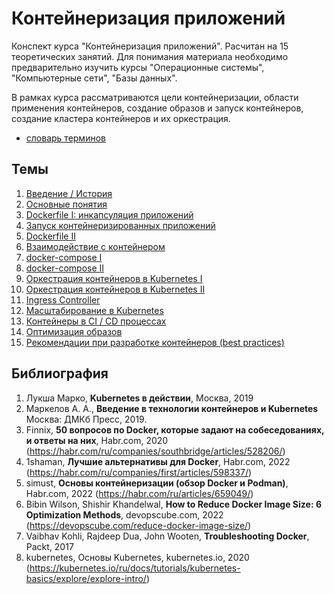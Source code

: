 # Контейнеризация приложений

Конспект курса "Контейнеризация приложений". Расчитан на 15 теоретических занятий. Для понимания материала необходимо предварительно изучить курсы "Операционные системы", "Компьютерные сети", "Базы данных".

В рамках курса рассматриваются цели контейнеризации, области применения контейнеров, создание образов и запуск контейнеров, создание кластера контейнеров и их оркестрация.

 - [словарь терминов](glossary.md)

## Темы

1. [Введение / История](01_intro/README.md)
2. [Основные понятия](02_definitions/README.md)
3. [Dockerfile I: инкапсуляция приложений](03_dockerfile_i/README.md)
4. [Запуск контейнеризированных приложений](04_docker_run/README.md)
5. [Dockerfile II](05_dockerfile_ii/README.md) 
6. [Взаимодействие с контейнером](06_container_usage/README.md)
7. [docker-compose I](07_docker_compose_i/README.md)
8. [docker-compose II](08_docker_compose_ii/README.md)
9. [Оркестрация контейнеров в Kubernetes I](09_kubernetes_i/README.md)
10. [Оркестрация контейнеров в Kubernetes II](10_kubernetes_ii/README.md)
11. [Ingress Controller](11_ingress/README.md)
12. [Масштабирование в Kubernetes](12_cluster_scaling/README.md)
13. [Контейнеры в CI / CD процессах](13_CI_CD/README.md)
14. [Оптимизация образов](14_image_optimization/README.md)
15. [Рекомендации при разработке контейнеров (best practices)](15_best_practicies/README.md)

## Библиография

1. Лукша Марко, __Kubernetes в действии__, Москва, 2019
2. Маркелов А. А., __Введение в технологии контейнеров и Kubernetes__ Москва: ДМКб Пресс, 2019.
3. Finnix, __50 вопросов по Docker, которые задают на собеседованиях, и ответы на них__, Habr.com, 2020 (https://habr.com/ru/companies/southbridge/articles/528206/)
4. 1shaman, __Лучшие альтернативы для Docker__, Habr.com, 2022 (https://habr.com/ru/companies/first/articles/598337/)
5. simust, __Основы контейнеризации (обзор Docker и Podman)__, Habr.com, 2022 (https://habr.com/ru/articles/659049/)
6. Bibin Wilson, Shishir Khandelwal, __How to Reduce Docker Image Size: 6 Optimization Methods__, devopscube.com, 2022 (https://devopscube.com/reduce-docker-image-size/)
7. Vaibhav Kohli, Rajdeep Dua, John Wooten, __Troubleshooting Docker__, Packt, 2017
8. kubernetes, Основы Kubernetes, kubernetes.io, 2020 (https://kubernetes.io/ru/docs/tutorials/kubernetes-basics/explore/explore-intro/)

